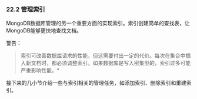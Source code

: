 ### 22.2 管理索引

MongoDB数据库管理的另一个重要方面的实现索引。索引创建简单的查找表，让MongoDB能够更快地查找文档。

警告：

> 索引可改善数据库请求的性能，但这需要付出一定的代价。每次在集合中插入新文档时，都必须调整索引。如果数据库是写入密集型的，索引过多可能严重影响性能。*

接下来的几小节介绍一些与索引相关的管理任务，如添加索引、删除索引和重建索引。

